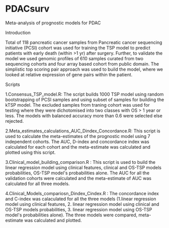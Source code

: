 # PDACsurv
Meta-analysis of prognostic models for PDAC

Introduction

Total of 118 pancreatic cancer samples from Pancreatic cancer sequencing initiative (PCSI) cohort was used for training the TSP model to predict patients with early death (within >1 yr) after surgery. Further, to validate the model we used genomic profiles of 610 samples curated from two sequencing cohorts and four array based cohort from public domain. The simplistic top scoring pair approach was used to build the model, where we looked at relative expression of gene pairs within the patient. 

Scripts

1.Consensus_TSP_model.R: The script builds 1000 TSP model using random bootstrapping of PCSI samples and using subset of samples for building the kTSP model. The excluded samples from traning cohort was used for testing where they were dichotomised into two classes with OS > 1 year or less. The models with balanced accuracy more than 0.6 were selected else rejected. 

2.Meta_estimates_calculations_AUC_Dindex_Concordance.R: This script is used to calculate the meta-estimates of the prognostic model using 7 independent cohorts. The AUC, D-index and concordance index was calculated for each cohort and the meta-estimate was calculated and plotted using this script.

3.Clinical_model_building_comparison.R : This script is used to build the linear regression model using clinical features, clinical and OS-TSP models probabilities, OS-TSP model's probabilities alone. The AUC for all the validation cohorts were calculated and the meta-estimate of AUC was calculated for all three models.

4.Clinical_Models_compariosn_Dindex_Cindex.R : The concordance index and C-index was calaculated for all the three models (1.linear regression model using clinical features, 2. linear regression model using clinical and OS-TSP models probabilities, 3. linear regression model using OS-TSP model's probabilities alone). The three models were compared, meta-estimate was calculated and plotted.
